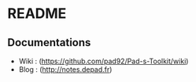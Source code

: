 README
======

Documentations
--------------

* Wiki : (https://github.com/pad92/Pad-s-Toolkit/wiki)
* Blog : (http://notes.depad.fr)
